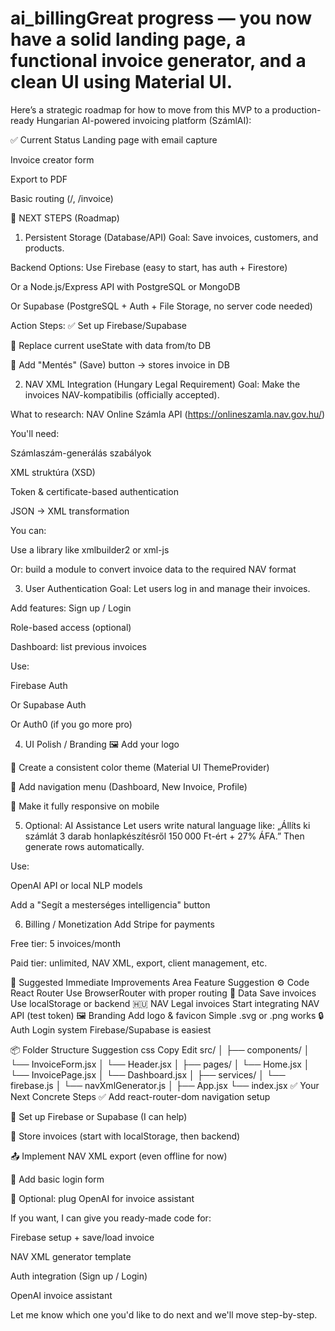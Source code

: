 # ai_billingGreat progress — you now have a solid landing page, a functional invoice generator, and a clean UI using Material UI.

Here’s a strategic roadmap for how to move from this MVP to a production-ready Hungarian AI-powered invoicing platform (SzámlAI):

✅ Current Status
 Landing page with email capture

 Invoice creator form

 Export to PDF

 Basic routing (/, /invoice)

🧭 NEXT STEPS (Roadmap)
1. Persistent Storage (Database/API)
Goal: Save invoices, customers, and products.

Backend Options:
Use Firebase (easy to start, has auth + Firestore)

Or a Node.js/Express API with PostgreSQL or MongoDB

Or Supabase (PostgreSQL + Auth + File Storage, no server code needed)

Action Steps:
✅ Set up Firebase/Supabase

🔄 Replace current useState with data from/to DB

💾 Add "Mentés" (Save) button → stores invoice in DB

2. NAV XML Integration (Hungary Legal Requirement)
Goal: Make the invoices NAV-kompatibilis (officially accepted).

What to research:
NAV Online Számla API (https://onlineszamla.nav.gov.hu/)

You'll need:

Számlaszám-generálás szabályok

XML struktúra (XSD)

Token & certificate-based authentication

JSON → XML transformation

You can:

Use a library like xmlbuilder2 or xml-js

Or: build a module to convert invoice data to the required NAV format

3. User Authentication
Goal: Let users log in and manage their invoices.

Add features:
Sign up / Login

Role-based access (optional)

Dashboard: list previous invoices

Use:

Firebase Auth

Or Supabase Auth

Or Auth0 (if you go more pro)

4. UI Polish / Branding
🖼️ Add your logo

🎨 Create a consistent color theme (Material UI ThemeProvider)

🧭 Add navigation menu (Dashboard, New Invoice, Profile)

📱 Make it fully responsive on mobile

5. Optional: AI Assistance
Let users write natural language like:
„Állíts ki számlát 3 darab honlapkészítésről 150 000 Ft-ért + 27% ÁFA.”
Then generate rows automatically.

Use:

OpenAI API or local NLP models

Add a "Segít a mesterséges intelligencia" button

6. Billing / Monetization
Add Stripe for payments

Free tier: 5 invoices/month

Paid tier: unlimited, NAV XML, export, client management, etc.

🔧 Suggested Immediate Improvements
Area	Feature	Suggestion
⚙️ Code	React Router	Use BrowserRouter with proper routing
🧠 Data	Save invoices	Use localStorage or backend
🇭🇺 NAV	Legal invoices	Start integrating NAV API (test token)
🖼️ Branding	Add logo & favicon	Simple .svg or .png works
🔒 Auth	Login system	Firebase/Supabase is easiest

📦 Folder Structure Suggestion
css
Copy
Edit
src/
│
├── components/
│   └── InvoiceForm.jsx
│   └── Header.jsx
│
├── pages/
│   └── Home.jsx
│   └── InvoicePage.jsx
│   └── Dashboard.jsx
│
├── services/
│   └── firebase.js
│   └── navXmlGenerator.js
│
├── App.jsx
└── index.jsx
✅ Your Next Concrete Steps
✅ Add react-router-dom navigation setup

🔐 Set up Firebase or Supabase (I can help)

💾 Store invoices (start with localStorage, then backend)

📤 Implement NAV XML export (even offline for now)

👤 Add basic login form

🧠 Optional: plug OpenAI for invoice assistant

If you want, I can give you ready-made code for:

Firebase setup + save/load invoice

NAV XML generator template

Auth integration (Sign up / Login)

OpenAI invoice assistant

Let me know which one you'd like to do next and we'll move step-by-step.